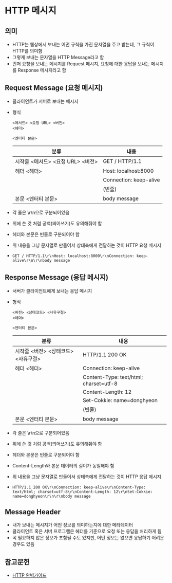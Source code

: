 # HTTP 메시지

## 의미

* HTTP는 웹상에서 보내는 어떤 규칙을 가진 문자열을 주고 받는데, 그 규칙이 HTTP를 의미함
* 그렇게 보내는 문자열을 HTTP Message라고 함
* 먼저 요청을 보내는 메시지를 Request 메시지, 요청에 대한 응답을 보내는 메시지를 Response 메시지라고 함

## Request Message (요청 메시지)

* 클라이언트가 서버로 보내는 메시지
*   형식

    ```
    <메서드> <요청 URL> <버전>
    <헤더>

    <엔터티 본문>
    ```



    | 분류                      | 내용                     |
    | ----------------------- | ---------------------- |
    | 시작줄 <메서드> <요청 URL> <버전> | GET / HTTP/1.1         |
    | 헤더 <헤더>                 | Host: localhost:8000   |
    |                         | Connection: keep-alive |
    |                         | (빈줄)                   |
    | 본문 <엔터티 본문>             | body message           |
* 각 줄은 \r\n으로 구분되어있음
* 위에 쓴 것 처럼 공백(띄어쓰기)도 유의해줘야 함
* 헤더와 본문은 빈줄로 구분되어야 함
* 위 내용을 그냥 문자열로 만들어서 상태측에게 전달하는 것이 HTTP 요청 메시지
* `GET / HTTP/1.1\r\nHost: localhost:8000\r\nConnection: keep-alive\r\n\r\nbody message`

## Response Message (응답 메시지)

* 서버가 클라이언트에게 보내는 응답 메시지
*   형식

    ```
    <버전> <상태코드> <사유구절>
    <헤더>

    <엔터티 본문>
    ```



    | 분류                     | 내용                                     |
    | ---------------------- | -------------------------------------- |
    | 시작줄 <버전> <상태코드> <사유구절> | HTTP/1.1 200 OK                        |
    | 헤더 <헤더>                | Connection: keep-alive                 |
    |                        | Content-Type: text/html; charset=utf-8 |
    |                        | Content-Length: 12                     |
    |                        | Set-Cokkie: name=donghyeon             |
    |                        | (빈줄)                                   |
    | 본문 <엔터티 본문>            | body message                           |


* 각 줄은 \r\n으로 구분되어있음
* 위에 쓴 것 처럼 공백(띄어쓰기)도 유의해줘야 함
* 헤더와 본문은 빈줄로 구분되어야 함
* Content-Length와 본문 데이터의 길이가 동일해야 함
* 위 내용을 그냥 문자열로 만들어서 상태측에게 전달하는 것이 HTTP 응답 메시지
* `HTTP/1.1 200 OK\r\nConnection: keep-alive\r\nContent-Type: text/html; charset=utf-8\r\nContent-Length: 12\r\nSet-Cokkie: name=donghyeon\r\n\r\nbody message`

## Message Header

* 내가 보내는 메시지가 어떤 정보를 의미하는지에 대한 메타데이터
* 클라이언트 혹은 서버 프로그램은 헤더를 기준으로 요청 또는 응답을 처리하게 됨
* 꼭 필요하지 않은 정보가 포함될 수도 있지만, 어떤 정보는 없으면 응답하기 어려운 경우도 있음

## 참고문헌

* [HTTP 완벽가이드](http://www.yes24.com/Product/Goods/15381085)
